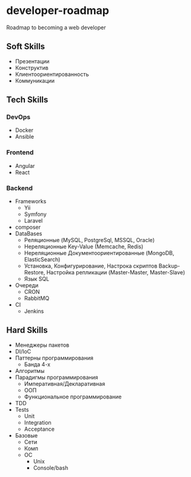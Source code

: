# developer-roadmap
Roadmap to becoming a web developer

## Soft Skills

* Презентации
* Конструктив
* Клиентоориентированность
* Коммуникации

## Tech Skills
### DevOps
* Docker
* Ansible

### Frontend
* Angular
* React

### Backend
* Frameworks
  * Yii
  * Symfony
  * Laravel
* composer
* DataBases
  * Реляционные (MySQL, PostgreSql, MSSQL, Oracle)
  * Нереляционные Key-Value (Memcache, Redis)
  * Нереляционные Документоориентированные (MongoDB, ElasticSearch)
  * Установка, Конфигурирование, Настрока скриптов Backup-Restore, Настройка репликации (Master-Master, Master-Slave)
  * Язык SQL
* Очереди
  * CRON
  * RabbitMQ
* CI
  * Jenkins

## Hard Skills
* Менеджеры пакетов
* DI/IoC
* Паттерны программирования
  * Банда 4-х
* Алгоритмы
* Парадигмы программирования
  * Императивная/Декларативная
  * ООП
  * Функциональное программирование
* TDD
* Tests
  * Unit
  * Integration
  * Acceptance
* Базовые
  * Сети
  * Комп
  * ОС
    * Unix
    * Console/bash

